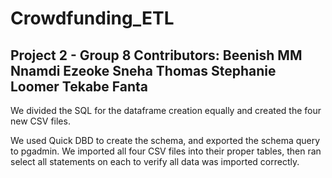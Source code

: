 # Crowdfunding_ETL
Project 2 - Group 8
Contributors:
Beenish MM
Nnamdi Ezeoke
Sneha Thomas
Stephanie Loomer
Tekabe Fanta
--
We divided the SQL for the dataframe creation equally and created the four new CSV files.

We used Quick DBD to create the schema, and exported the schema query to pgadmin. We imported all four CSV files into their proper tables, then ran select all statements on each to verify all data was imported correctly.

